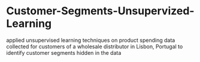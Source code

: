 # Customer-Segments-Unsupervized-Learning
applied unsupervised learning techniques on product spending data collected for customers of a wholesale distributor in Lisbon, Portugal to identify customer segments hidden in the data
